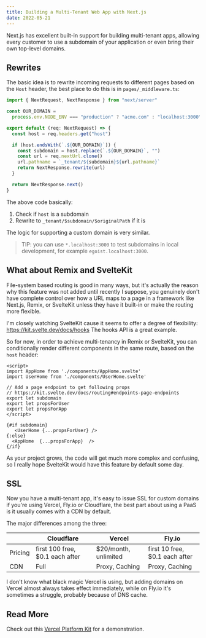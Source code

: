 ```yaml
---
title: Building a Multi-Tenant Web App with Next.js
date: 2022-05-21
---
```


Next.js has excellent built-in support for building multi-tenant apps, allowing every customer to use a subdomain of your application or even bring their own top-level domains.

## Rewrites

The basic idea is to rewrite incoming requests to different pages based on the `Host` header, the best place to do this is in `pages/_middleware.ts`:

```ts
import { NextRequest, NextResponse } from "next/server"

const OUR_DOMAIN =
  process.env.NODE_ENV === "production" ? "acme.com" : "localhost:3000"

export default (req: NextRequest) => {
  const host = req.headers.get("host")

  if (host.endsWith(`.${OUR_DOMAIN}`)) {
    const subdomain = host.replace(`.${OUR_DOMAIN}`, "")
    const url = req.nextUrl.clone()
    url.pathname = `_tenant/${subdomain}${url.pathname}`
    return NextResponse.rewrite(url)
  }

  return NextResponse.next()
}
```

The above code basically:

1. Check if `host` is a subdomain
2. Rewrite to `_tenant/$subdomain/$originalPath` if it is

The logic for supporting a custom domain is very similar.

> TIP:
> you can use `*.localhost:3000` to test subdomains in local development, for example `egoist.localhost:3000`.

## What about Remix and SvelteKit

File-system based routing is good in many ways, but it's actually the reason why this feature was not added until recently I suppose, you genuinely don't have complete control over how a URL maps to a page in a framework like Next.js, Remix, or SvelteKit unless they have it built-in or make the routing more flexible.

I'm closely watching SvelteKit cause it seems to offer a degree of flexibility: https://kit.svelte.dev/docs/hooks The hooks API is a great example.

So for now, in order to achieve multi-tenancy in Remix or SvelteKit, you can conditionally render different components in the same route, based on the `host` header:

```svelte
<script>
import AppHome from './components/AppHome.svelte'
import UserHome from './components/UserHome.svelte'

// Add a page endpoint to get following props
// https://kit.svelte.dev/docs/routing#endpoints-page-endpoints
export let subdomain
export let propsForUser
export let propsForApp
</script>

{#if subdomain}
   <UserHome {...propsForUser} />
{:else}
  <AppHome  {...propsForApp}  />
{/if}
```

As your project grows, the code will get much more complex and confusing, so I really hope SvelteKit would have this feature by default some day.

## SSL

Now you have a multi-tenant app, it's easy to issue SSL for custom domains if you're using Vercel, Fly.io or Cloudflare, the best part about using a PaaS is it usually comes with a CDN by default.

The major differences among the three:

|         | Cloudflare                      | Vercel               | Fly.io                         |
| ------- | ------------------------------- | -------------------- | ------------------------------ |
| Pricing | first 100 free, $0.1 each after | $20/month, unlimited | first 10 free, $0.1 each after |
| CDN     | Full                            | Proxy, Caching       | Proxy, Caching                 |

I don't know what black magic Vercel is using, but adding domains on Vercel almost always takes effect immediately, while on Fly.io it's sometimes a struggle, probably because of DNS cache.

## Read More

Check out this [Vercel Platform Kit](https://github.com/vercel/platforms) for a demonstration.

